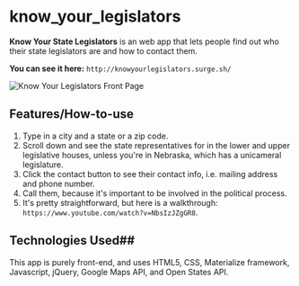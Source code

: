 # know_your_legislators

**Know Your State Legislators** is an web app that lets people find out who their state legislators are and how to contact them.

**You can see it here:** `http://knowyourlegislators.surge.sh/`

![Know Your Legislators Front Page](https://dl.dropboxusercontent.com/u/60720250/know%20your%20legislators.png "Know Your Legislators")

## Features/How-to-use ##
1.  Type in a city and a state or a zip code.
2.  Scroll down and see the state representatives for in the lower and upper legislative houses, unless you're in Nebraska, which has a unicameral legislature.
3. Click the contact button to see their contact info, i.e. mailing address and phone number.
4. Call them, because it's important to be involved in the political process.
5. It's pretty straightforward, but here is a walkthrough:  `https://www.youtube.com/watch?v=NbsIzJZgGR8`.

## Technologies Used##
This app is purely front-end, and uses HTML5, CSS, Materialize framework, Javascript, jQuery, Google Maps API, and Open States API.
